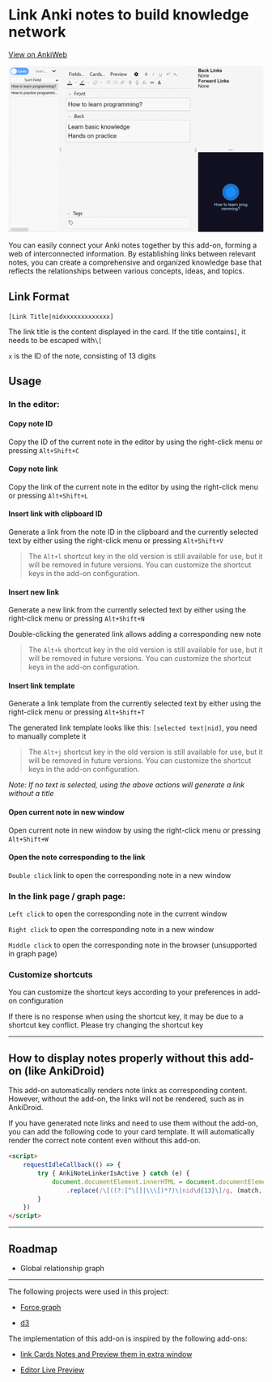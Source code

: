 # Link Anki notes to build knowledge network

[View on AnkiWeb](https://ankiweb.net/shared/info/1077002392)

![show.gif](show.gif)

You can easily connect your Anki notes together by this add-on, forming a web of interconnected information. 
By establishing links between relevant notes, you can create a comprehensive and organized knowledge base that reflects the relationships between various concepts, ideas, and topics.

## Link Format

`[Link Title|nidxxxxxxxxxxxxx]`

The link title is the content displayed in the card. If the title contains`[`, it needs to be escaped with`\[`

`x` is the ID of the note, consisting of 13 digits

## Usage

### In the editor:

#### Copy note ID

Copy the ID of the current note in the editor by using the right-click menu or pressing `Alt+Shift+C`

#### Copy note link

Copy the link of the current note in the editor by using the right-click menu or pressing `Alt+Shift+L`

#### Insert link with clipboard ID

Generate a link from the note ID in the clipboard and the currently selected text by either using the right-click menu or pressing `Alt+Shift+V`

>The `Alt+l` shortcut key in the old version is still available for use, but it will be removed in future versions. You can customize the shortcut keys in the add-on configuration.

#### Insert new link

Generate a new link from the currently selected text by either using the right-click menu or pressing `Alt+Shift+N`

Double-clicking the generated link allows adding a corresponding new note

>The `Alt+k` shortcut key in the old version is still available for use, but it will be removed in future versions. You can customize the shortcut keys in the add-on configuration.

#### Insert link template

Generate a link template from the currently selected text by either using the right-click menu or pressing `Alt+Shift+T`

The generated link template looks like this: `[selected text|nid]`, you need to manually complete it

>The `Alt+j` shortcut key in the old version is still available for use, but it will be removed in future versions. You can customize the shortcut keys in the add-on configuration.

_Note: If no text is selected, using the above actions will generate a link without a title_

#### Open current note in new window

Open current note in new window by using the right-click menu or pressing `Alt+Shift+W`

#### Open the note corresponding to the link

`Double click` link to open the corresponding note in a new window

### In the link page / graph page:

`Left click` to open the corresponding note in the current window

`Right click` to open the corresponding note in a new window

`Middle click` to open the corresponding note in the browser (unsupported in graph page)

### Customize shortcuts

You can customize the shortcut keys according to your preferences in add-on configuration

If there is no response when using the shortcut key, it may be due to a shortcut key conflict. Please try changing the shortcut key

---
## How to display notes properly without this add-on (like AnkiDroid)

This add-on automatically renders note links as corresponding content. However, without the add-on, the links will not be rendered, such as in AnkiDroid.

If you have generated note links and need to use them without the add-on, you can add the following code to your card template. It will automatically render the correct note content even without this add-on.

```html
<script>
    requestIdleCallback(() => {
        try { AnkiNoteLinkerIsActive } catch (e) {
            document.documentElement.innerHTML = document.documentElement.innerHTML
                .replace(/\[((?:[^\[]|\\\[)*?)\|nid\d{13}\]/g, (match, title) => title.replace(/\\\[/g, '['))
        }
    })
</script>
```

---
## Roadmap

- Global relationship graph

---
The following projects were used in this project:

- [Force graph](https://github.com/vasturiano/force-graph)

- [d3](https://github.com/d3/d3)

The implementation of this add-on is inspired by the following add-ons:

- [link Cards Notes and Preview them in extra window](https://ankiweb.net/shared/info/1423933177)

- [Editor Live Preview](https://ankiweb.net/shared/info/1960039667)